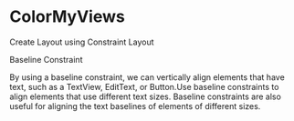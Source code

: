 # ColorMyViews

Create Layout using Constraint Layout

Baseline Constraint

By using a baseline constraint, we can vertically align elements that have text, such as a TextView, EditText, or Button.Use baseline constraints to align elements that use different text sizes. Baseline constraints are also useful for aligning the text baselines of elements of different sizes.
